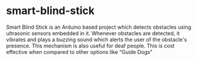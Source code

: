 # smart-blind-stick
Smart Blind Stick is an Arduino based project which detects
obstacles using ultrasonic sensors embedded in it.
Whenever obstacles are detected, it vibrates and plays a
buzzing sound which alerts the user of the obstacle's presence.
This mechanism is also useful for deaf people.
This is cost effective when compared to other options like
“Guide Dogs"
